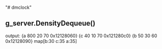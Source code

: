 "# dmclock" 
## g_server.DensityDequeue()
output:
 {a 800 20 70 0x12128060}
 {c 40 10 70 0x121280c0}
 {b 50 30 60 0x12128090}
map[b:30 c:35 a:35]